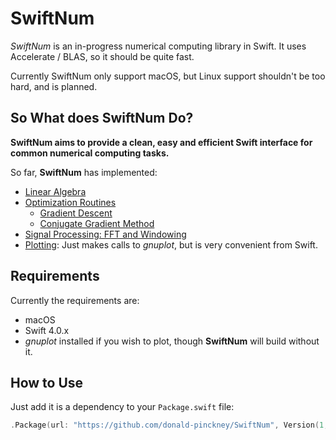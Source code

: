 # SwiftNum
*SwiftNum* is an in-progress numerical computing library in Swift. It uses Accelerate / BLAS, so it should be quite fast.

Currently SwiftNum only support macOS, but Linux support shouldn't be too hard, and is planned.

## So What does SwiftNum Do?
**SwiftNum aims to provide a clean, easy and efficient Swift interface for common numerical computing tasks.**

So far, **SwiftNum** has implemented:
- [Linear Algebra](https://github.com/donald-pinckney/SwiftNum/tree/master/Sources/Linear)
- [Optimization Routines](https://github.com/donald-pinckney/SwiftNum/tree/master/Sources/Optimization)
  - [Gradient Descent](https://en.wikipedia.org/wiki/Gradient_descent)
  - [Conjugate Gradient Method](https://en.wikipedia.org/wiki/Conjugate_gradient_method)
- [Signal Processing: FFT and Windowing](https://github.com/donald-pinckney/SwiftNum/tree/master/Sources/SignalProcessing)
- [Plotting](https://github.com/donald-pinckney/SwiftNum/tree/master/Sources/Plotting): Just makes calls to *gnuplot*, but is very convenient from Swift.

## Requirements
Currently the requirements are:
- macOS
- Swift 4.0.x
- *gnuplot* installed if you wish to plot, though **SwiftNum** will build without it.

## How to Use
Just add it is a dependency to your `Package.swift` file:
```swift
.Package(url: "https://github.com/donald-pinckney/SwiftNum", Version(1, 9, 9))
```
